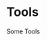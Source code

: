 # Tools
Some Tools                                                                                                                        
